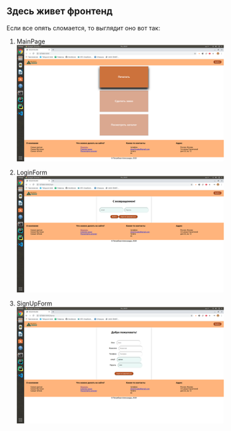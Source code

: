 ## Здесь живет фронтенд

Если все опять сломается, то выглядит оно вот так:

1. MainPage
![mainpage](./public/readme_img/mainpage.png "Main page")

2. LoginForm
![login](./public/readme_img/login.png "Login form")

3. SignUpForm
![signup](./public/readme_img/signup.png "Sign up form")
